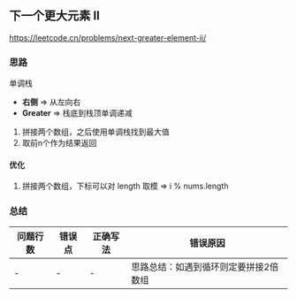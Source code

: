 ## 下一个更大元素 II

<https://leetcode.cn/problems/next-greater-element-ii/>

### 思路

单调栈

- **右侧** => 从左向右
- **Greater** => 栈底到栈顶单调递减

1. 拼接两个数组，之后使用单调栈找到最大值
2. 取前n个作为结果返回

#### 优化

1. 拼接两个数组，下标可以对 length 取模 => i % nums.length

### 总结

| 问题行数 | 错误点            | 正确写法 | 错误原因                                                                                   |
|------|----------------|------|----------------------------------------------------------------------------------------|
| -    | -              | -    | 思路总结：如遇到循环则定要拼接2倍数组                                                                    |
